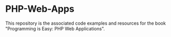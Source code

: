 # PHP-Web-Apps
This repository is the associated code examples and resources for the book "Programming is Easy: PHP Web Applications". 
